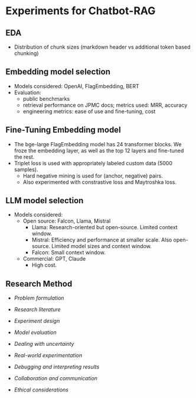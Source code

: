 # Experiments for Chatbot-RAG

## EDA
- Distribution of chunk sizes (markdown header vs additional token based chunking)

## Embedding model selection
- Models considered: OpenAI, FlagEmbedding, BERT
- Evaluation: 
  - public benchmarks
  - retrieval performance on JPMC docs; metrics used: MRR, accuracy
  - engineering metrics: ease of use and fine-tuning, cost

## Fine-Tuning Embedding model
- The bge-large FlagEmbedding model has 24 transformer blocks. We froze the embedding layer, as well as the top 12 layers and fine-tuned the rest. 
- Triplet loss is used with appropriately labeled custom data (5000 samples). 
  - Hard negative mining is used for (anchor, negative) pairs. 
  - Also experimented with constrastive loss and Maytroshka loss. 

## LLM model selection
- Models considered: 
  - Open source: Falcon, Llama, Mistral
    - Llama: Research-oriented but open-source. Limited context window. 
    - Mistral: Efficiency and performance at smaller scale. Also open-source. Limited model sizes and context window. 
    - Falcon: Small context window. 
  - Commercial: GPT, Claude
    - High cost. 


## Research Method

- *Problem formulation*

- *Research literature*

- *Experiment design*

- *Model evaluation*

- *Dealing with uncertainty*

- *Real-world experimentation*

- *Debugging and interpreting results*

- *Collaboration and communication*

- *Ethical considerations*
